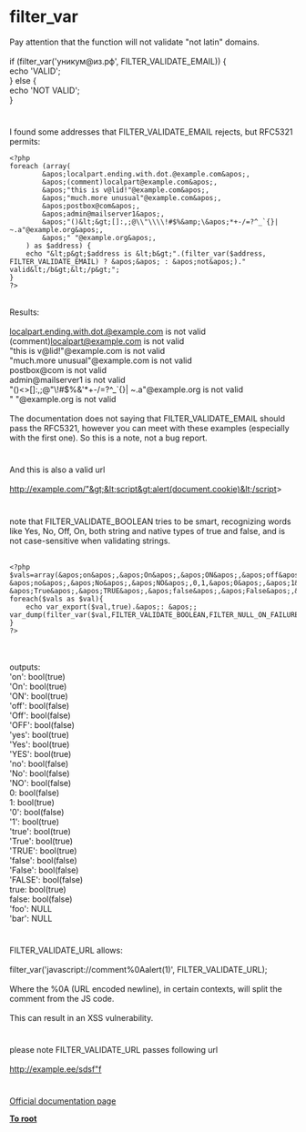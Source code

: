 # filter_var



Pay attention that the function will not validate "not latin" domains.<br><br>if (filter_var(&apos;&#x443;&#x43D;&#x438;&#x43A;&#x443;&#x43C;@&#x438;&#x437;.&#x440;&#x444;&apos;, FILTER_VALIDATE_EMAIL)) { <br>    echo &apos;VALID&apos;; <br>} else {<br>    echo &apos;NOT VALID&apos;;<br>}  

#

I found some addresses that FILTER_VALIDATE_EMAIL rejects, but RFC5321 permits:<br>

```
<?php
foreach (array(
        &apos;localpart.ending.with.dot.@example.com&apos;,
        &apos;(comment)localpart@example.com&apos;,
        &apos;"this is v@lid!"@example.com&apos;, 
        &apos;"much.more unusual"@example.com&apos;,
        &apos;postbox@com&apos;,
        &apos;admin@mailserver1&apos;,
        &apos;"()&lt;&gt;[]:,;@\\"\\\\!#$%&amp;\&apos;*+-/=?^_`{}| ~.a"@example.org&apos;,
        &apos;" "@example.org&apos;,
    ) as $address) {
    echo "&lt;p&gt;$address is &lt;b&gt;".(filter_var($address, FILTER_VALIDATE_EMAIL) ? &apos;&apos; : &apos;not&apos;)." valid&lt;/b&gt;&lt;/p&gt;";
}
?>
```
<br>Results:<br><br>localpart.ending.with.dot.@example.com is not valid<br>(comment)localpart@example.com is not valid<br>"this is v@lid!"@example.com is not valid<br>"much.more unusual"@example.com is not valid<br>postbox@com is not valid<br>admin@mailserver1 is not valid<br>"()&lt;&gt;[]:,;@\"\\!#$%&amp;&apos;*+-/=?^_`{}| ~.a"@example.org is not valid<br>" "@example.org is not valid<br><br>The documentation does not saying that FILTER_VALIDATE_EMAIL should pass the RFC5321, however you can meet with these examples (especially with the first one). So this is a note, not a bug report.  

#

And this is also a valid url <br><br>http://example.com/"&gt;&lt;script&gt;alert(document.cookie)&lt;/script&gt;  

#

note that FILTER_VALIDATE_BOOLEAN tries to be smart, recognizing words like Yes, No, Off, On, both string and native types of true and false, and is not case-sensitive when validating strings.<br><br>

```
<?php
$vals=array(&apos;on&apos;,&apos;On&apos;,&apos;ON&apos;,&apos;off&apos;,&apos;Off&apos;,&apos;OFF&apos;,&apos;yes&apos;,&apos;Yes&apos;,&apos;YES&apos;,
&apos;no&apos;,&apos;No&apos;,&apos;NO&apos;,0,1,&apos;0&apos;,&apos;1&apos;,&apos;true&apos;,
&apos;True&apos;,&apos;TRUE&apos;,&apos;false&apos;,&apos;False&apos;,&apos;FALSE&apos;,true,false,&apos;foo&apos;,&apos;bar&apos;);
foreach($vals as $val){
    echo var_export($val,true).&apos;: &apos;;   var_dump(filter_var($val,FILTER_VALIDATE_BOOLEAN,FILTER_NULL_ON_FAILURE));
}
?>
```
<br><br>outputs:<br>&apos;on&apos;: bool(true)<br>&apos;On&apos;: bool(true)<br>&apos;ON&apos;: bool(true)<br>&apos;off&apos;: bool(false)<br>&apos;Off&apos;: bool(false)<br>&apos;OFF&apos;: bool(false)<br>&apos;yes&apos;: bool(true)<br>&apos;Yes&apos;: bool(true)<br>&apos;YES&apos;: bool(true)<br>&apos;no&apos;: bool(false)<br>&apos;No&apos;: bool(false)<br>&apos;NO&apos;: bool(false)<br>0: bool(false)<br>1: bool(true)<br>&apos;0&apos;: bool(false)<br>&apos;1&apos;: bool(true)<br>&apos;true&apos;: bool(true)<br>&apos;True&apos;: bool(true)<br>&apos;TRUE&apos;: bool(true)<br>&apos;false&apos;: bool(false)<br>&apos;False&apos;: bool(false)<br>&apos;FALSE&apos;: bool(false)<br>true: bool(true)<br>false: bool(false)<br>&apos;foo&apos;: NULL<br>&apos;bar&apos;: NULL  

#

FILTER_VALIDATE_URL allows:<br><br>filter_var(&apos;javascript://comment%0Aalert(1)&apos;, FILTER_VALIDATE_URL);<br><br>Where the %0A (URL encoded newline), in certain contexts, will split the comment from the JS code.<br><br>This can result in an XSS vulnerability.  

#

please note FILTER_VALIDATE_URL passes following url<br><br>http://example.ee/sdsf"f  

#

[Official documentation page](https://www.php.net/manual/en/function.filter-var.php)

**[To root](/README.md)**